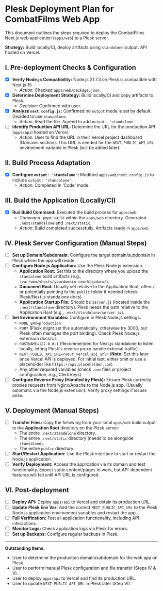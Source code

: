 # Plesk Deployment Plan for CombatFilms Web App

This document outlines the steps required to deploy the CombatFilms Next.js web application (`apps/web`) to a Plesk server.

**Strategy:** Build locally/CI, deploy artifacts using `standalone` output. API hosted on Vercel.

## I. Pre-deployment Checks & Configuration

*   [X] **Verify Node.js Compatibility:** Node.js 21.7.3 on Plesk is compatible with Next.js 15.
    *   _Action:_ Checked `apps/web/package.json`.
*   [X] **Determine Deployment Strategy:** Build locally/CI and copy artifacts to Plesk.
    *   _Decision:_ Confirmed with user.
*   [X] **Analyze `next.config.js`:** Confirmed no `output` mode is set by default. Decided to use `standalone`.
    *   _Action:_ Read the file. Agreed to add `output: 'standalone'`.
*   [ ] **Identify Production API URL:** Determine the URL for the production API (`apps/api`) hosted on Vercel.
    *   _Action:_ User to find the URL in their Vercel project dashboard (Domains section). This URL is needed for the `NEXT_PUBLIC_API_URL` environment variable in Plesk (will be added later).

## II. Build Process Adaptation

*   [X] **Configure `output: 'standalone'`:** Modified `apps/web/next.config.js` to include `output: 'standalone'`.
    *   _Action:_ Completed in 'Code' mode.

## III. Build the Application (Locally/CI)

*   [X] **Run Build Command:** Executed the build process for `apps/web`.
    *   _Command:_ `pnpm build` within the `apps/web` directory. Generated `.next/standalone` and `.next/static`.
    *   _Action:_ Build completed successfully. Artifacts ready in `apps/web`.

## IV. Plesk Server Configuration (Manual Steps)

*   [ ] **Set up Domain/Subdomain:** Configure the target domain/subdomain in Plesk where the app will reside.
*   [ ] **Configure Node.js Application:** Use the Plesk Node.js extension.
    *   **Application Root:** Set this to the directory where you upload the `standalone` build artifacts (e.g., `/var/www/vhosts/yourdomain.com/httpdocs/`).
    *   **Document Root:** Usually set relative to the Application Root, often `/` or potentially pointing to the `public` folder if needed (check Plesk/Next.js standalone docs).
    *   **Application Startup File:** Should be `server.js` (located inside the `.next/standalone` directory). Plesk needs the path relative to the Application Root (e.g., `.next/standalone/server.js`).
*   [ ] **Set Environment Variables:** Configure in Plesk Node.js settings:
    *   `NODE_ENV=production`
    *   `PORT` (Plesk *might* set this automatically, otherwise try 3000, but Plesk often manages the port binding). Check Plesk Node.js extension docs/UI.
    *   `HOSTNAME=127.0.0.1` (Recommended for Next.js standalone to listen locally, letting Plesk's reverse proxy handle external traffic).
    *   `NEXT_PUBLIC_API_URL=<your_vercel_api_url>` (**Note:** Set this later once Vercel API is deployed. For initial test, either omit or use a placeholder like `https://api.placeholder.com`).
    *   Any other required variables (check `.env` files or project configuration, e.g., Clerk keys).
*   [ ] **Configure Reverse Proxy (Handled by Plesk):** Ensure Plesk correctly proxies requests from Nginx/Apache to the Node.js app. (Usually automatic via the Node.js extension). Verify proxy settings if issues arise.

## V. Deployment (Manual Steps)

*   [ ] **Transfer Files:** Copy the following from your local `apps/web` build output to the **Application Root** directory on the Plesk server:
    *   The entire `.next/standalone` directory.
    *   The entire `.next/static` directory (needs to be alongside `standalone`).
    *   The entire `public` directory.
*   [ ] **Start/Restart Application:** Use the Plesk interface to start or restart the Node.js application.
*   [ ] **Verify Deployment:** Access the application via its domain and test functionality. Expect static content/pages to work, but API-dependent features will fail until API URL is configured.

## VI. Post-deployment

*   [ ] **Deploy API:** Deploy `apps/api` to Vercel and obtain its production URL.
*   [ ] **Update Plesk Env Var:** Add the correct `NEXT_PUBLIC_API_URL` to the Plesk Node.js application environment variables and restart the app.
*   [ ] **Full Verification:** Test all application functionality, including API interactions.
*   [ ] **Monitor Logs:** Check application logs via Plesk for errors.
*   [ ] **Set up Backups:** Configure regular backups in Plesk.

---

**Outstanding Items:**

*   User to determine the production domain/subdomain for the web app on Plesk.
*   User to perform manual Plesk configuration and file transfer (Steps IV & V).
*   User to deploy `apps/api` to Vercel and find its production URL.
*   User to update `NEXT_PUBLIC_API_URL` in Plesk later (Step VI).